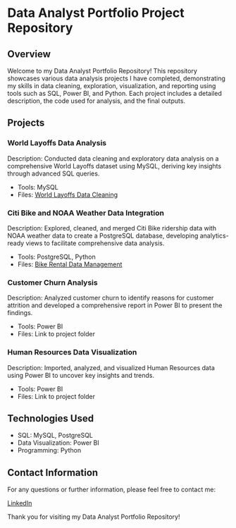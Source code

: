 # Data Analyst Portfolio Project Repository

## Overview

Welcome to my Data Analyst Portfolio Repository! This repository showcases various data analysis projects I have completed, demonstrating my skills in data cleaning, exploration, visualization, and reporting using tools such as SQL, Power BI, and Python. Each project includes a detailed description, the code used for analysis, and the final outputs.

## Projects

### World Layoffs Data Analysis
Description: Conducted data cleaning and exploratory data analysis on a comprehensive World Layoffs dataset using MySQL, deriving key insights through advanced SQL queries.
- Tools: MySQL
- Files: [World Layoffs Data Cleaning](https://github.com/krystalbrantley/data-analyst-portfolio/blob/main/world_layoffs_data_cleaning.md)

### Citi Bike and NOAA Weather Data Integration
Description: Explored, cleaned, and merged Citi Bike ridership data with NOAA weather data to create a PostgreSQL database, developing analytics-ready views to facilitate comprehensive data analysis.
- Tools: PostgreSQL, Python
- Files: [Bike Rental Data Management](https://github.com/krystalbrantley/bike_rental_data_management)

### Customer Churn Analysis
Description: Analyzed customer churn to identify reasons for customer attrition and developed a comprehensive report in Power BI to present the findings.
- Tools: Power BI
- Files: Link to project folder

### Human Resources Data Visualization
Description: Imported, analyzed, and visualized Human Resources data using Power BI to uncover key insights and trends.
- Tools: Power BI
- Files: Link to project folder

## Technologies Used

- SQL: MySQL, PostgreSQL
- Data Visualization: Power BI
- Programming: Python

## Contact Information

For any questions or further information, please feel free to contact me:

[LinkedIn](http://www.linkedin.com/in/krystalbrantley)

Thank you for visiting my Data Analyst Portfolio Repository!
